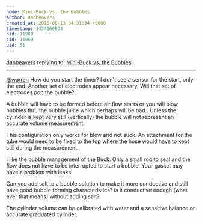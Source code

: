 ```yaml
---
node: Mini-Buck vs. the Bubbles
author: danbeavers
created_at: 2015-06-13 04:31:34 +0000
timestamp: 1434169894
nid: 11969
cid: 11960
uid: 51
---
```




[danbeavers](../profile/danbeavers) replying to: [Mini-Buck vs. the Bubbles](../notes/mathew/06-11-2015/mini-buck-vs-the-bubbles)

----
[@warren](/profile/warren) How do you start the timer?  I don't see a sensor for the start, only the end.  Another set of electrodes appear necessary.  Will that set of electrodes pop the bubble?

A bubble will have to be formed before air flow starts or you will blow bubbles thru the bubble juice which perhaps will be bad.. Unless the cylinder is kept very still (vertically) the bubble will not represent an accurate volume measurement.  

This configuration only works for blow and not suck.  An attachment for the tube would need to be fixed to the top where the hose would have to kept still during the measurement. 

I like the bubble management of the Buck.  Only a small rod to seal and the flow does not have to be interrupted to start a bubble.  Your gasket may have a problem with leaks

Can you add salt to a bubble solution to make it more conductive and still have good bubble forming characteristics?  Is it conductive enough (what ever that means) without adding salt?

The cylinder volume can be calibrated with water and a sensitive balance or accurate graduated cylinder.

